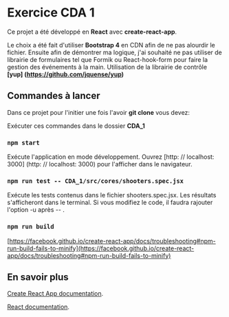 # Exercice CDA 1

Ce projet a été développé en <strong>React</strong> avec <strong>create-react-app</strong>. 

Le choix a été fait d'utiliser <strong>Bootstrap 4</strong> en CDN afin de ne pas alourdir le fichier. Ensuite afin de démontrer ma logique, j'ai souhaité ne pas utiliser de librairie de formulaires tel que Formik ou React-hook-form pour faire la gestion des événements à la main.
Utilisation de la librairie de contrôle <strong>[yup] (https://github.com/jquense/yup)</strong>

## Commandes à lancer

Dans ce projet pour l'initier une fois l'avoir <strong>git clone</strong> vous devez:

Exécuter ces commandes dans le dossier <strong>CDA_1</strong>

### `npm start`

Exécute l'application en mode développement. 
Ouvrez [http: // localhost: 3000] (http: // localhost: 3000) pour l'afficher dans le navigateur.

### `npm run test -- CDA_1/src/cores/shooters.spec.jsx`

Exécute les tests contenus dans le fichier shooters.spec.jsx.
Les résultats s'afficheront dans le terminal.
Si vous modifiez le code, il faudra rajouter l'option -u après -- .

### `npm run build` 

 [https://facebook.github.io/create-react-app/docs/troubleshooting#npm-run-build-fails-to-minify](https://facebook.github.io/create-react-app/docs/troubleshooting#npm-run-build-fails-to-minify)

## En savoir plus

[Create React App documentation](https://facebook.github.io/create-react-app/docs/getting-started).

[React documentation](https://reactjs.org/).